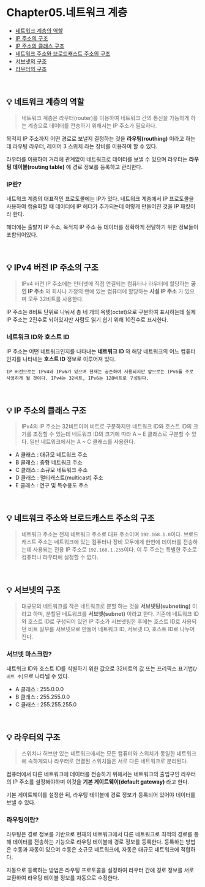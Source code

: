 # Chapter05.네트워크 계층

- [네트워크 계층의 역할](#%EF%B8%8F-네트워크-계층의-역할)
- [IP 주소의 구조](#%EF%B8%8F-IP-주소의-구조)
- [IP 주소의 클래스 구조](#%EF%B8%8F-IP-주소의-클래스-구조)
- [네트워크 주소와 브로드캐스트 주소의 구조](#%EF%B8%8F-네트워크-주소와-브로드캐스트-주소의-구조)
- [서브넷의 구조](#%EF%B8%8F-서브넷의-구조)
- [라우터의 구조](#%EF%B8%8F-라우터의-구조)

<br>

## 💡 네트워크 계층의 역할
> 네트워크 계층은 라우터(router)를 이용하여 네트워크 간의 통신을 가능하게 하는 계층으로 데이터를 전송하기 위해서는 IP 주소가 필요하다.

목적지 IP 주소까지 어떤 경로로 보낼지 결정하는 것을 **라우팅(routhing)** 이라고 하는데 라우팅 라우터, 레이어 3 스위치 라는 장비를 이용하여 할 수 있다.

라우터를 이용하여 거리에 관계없이 네트워크로 데이터를 보낼 수 있으며 라우터는 **라우팅 데이블(routing table)** 에 경로 정보를 등록하고 관리한다.

### IP란?
네트워크 계층의 대표적인 프로토콜에는 IP가 있다. 네트워크 계층에서 IP 프로토콜을 사용하여 캡슐화할 때 데이터에 IP 헤더가 추가되는데 이렇게 만들어진 것을 IP 패킷이라 한다.

헤더에는 출발지 IP 주소, 목적지 IP 주소 등 데이터를 정확하게 전달하기 위한 정보들이 포함되어있다. 


<br>

## 💡 IPv4 버전 IP 주소의 구조
> IPv4 버전 IP 주소에는 인터넷에 직접 연결되는 컴퓨터나 라우터에 할당하는 **공인 IP 주소** 와 회사나 가정의 랜에 있는 컴퓨터에 할당하는 **사설 IP 주소** 가 있으며 모두 32비트를 사용한다.

IP 주소는 8비트 단위로 나눠서 총 네 개의 옥텟(octet)으로 구분하여 표시하는데 실제 IP 주소는 2진수로 되어있지만 사람도 읽기 쉽기 위해 10진수로 표시한다.

### 네트워크 ID와 호스트 ID
IP 주소는 어떤 네트워크인지를 나타내는 **네트워크 ID** 와 해당 네트워크의 어느 컴퓨터인지를 나타내는 **호스트 ID** 정보로 이루어져 있다.

```
IP 버전으로는 IPv4와 IPv6가 있으며 현재는 공존하여 사용되지만 앞으로는 IPv6를 주로 사용하게 될 것이다. IPv4는 32비트, IPv6는 128비트로 구성된다.
```

<br>

## 💡 IP 주소의 클래스 구조
> IPv4의 IP 주소는 32비트이며 비트로 구분하지만 네트워크 ID와 호스트 ID의 크기를 조정할 수 있는데 네트워크 ID의 크기에 따라 A ~ E 클래스로 구분할 수 있다. 일반 네트워크에서는 A ~ C 클래스를 사용한다.

- A 클래스 : 대규모 네트워크 주소
- B 클래스 : 중형 네트워크 주소
- C 클래스 : 소규모 네트워크 주소
- D 클래스 : 멀티캐스트(multicast) 주소
- E 클래스 : 연구 및 특수용도 주소

<br>

## 💡 네트워크 주소와 브로드캐스트 주소의 구조
> 네트워크 주소는 전체 네트워크 주소로 대표 주소이며 `192.168.1.0`이다. 브로드캐스트 주소는 네트워크에 있는 컴퓨터나 장비 모두에게 한번에 데이터를 전송하는데 사용되는 전용 IP 주소로 `192.168.1.255`이다. 이 두 주소는 특별한 주소로 컴퓨터나 라우터에 설정할 수 없다.


<br>

## 💡 서브넷의 구조
> 대규모의 네트워크를 작은 네트워크로 분할 하는 것을 **서브넷팅(subneting)** 이라고 하며, 분할된 네트워크를 **서브넷(subnet)** 이라고 한다. 기존에 네트워크 ID와 호스트 ID로 구성되어 있던 IP 주소가 서브넷팅한 후에는 호스트 ID로 사용되던 비트 일부를 서브넷으로 만들어 네트워크 ID, 서브넷 ID, 호스트 ID로 나누어진다.

### 서브넷 마스크란?
네트워크 ID와 호스트 ID를 식별하기 위한 값으로 32비트의 값 또는 프리픽스 표기법(`/비트 수`)으로 나타낼 수 있다.

- A 클래스 : 255.0.0.0
- B 클래스 : 255.255.0.0
- C 클래스 : 255.255.255.0


<br>

## 💡 라우터의 구조
> 스위치나 허브만 있는 네트워크에서는 모든 컴퓨터와 스위치가 동일한 네트워크에 속하게되나 라우터로 연결된 스위치들은 서로 다른 네트워크로 분리된다.

컴퓨터에서 다른 네트워크에 데이터를 전송하기 위해서는 네트워크의 출입구인 라우터의 IP 주소를 설정해야하며 이것을 **기본 게이트웨이(default gateway)** 라고 한다.

기본 게이트웨이를 설정한 뒤, 라우팅 테이블에 경로 정보가 등록되어 있어야 데이터를 보낼 수 있다.

### 라우팅이란?
라우팅은 경로 정보를 기반으로 현재의 네트워크에서 다른 네트워크로 최적의 경로를 통해 데이터를 전송하는 기능으로 라우팅 테이블에 경로 정보를 등록한다. 등록하는 방법은 수동과 자동이 있으며 수동은 소규모 네트워크에, 자동은 대규모 네트워크에 적합하다.

자동으로 등록하는 방법은 라우팅 프로토콜을 설정하여 라우터 간에 경로 정보를 서로 교환하여 라우팅 테이블 정보를 자동으로 수정한다.